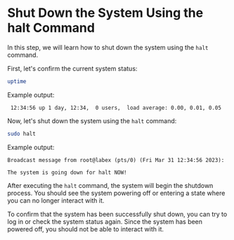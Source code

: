 # Shut Down the System Using the halt Command

In this step, we will learn how to shut down the system using the `halt` command.

First, let's confirm the current system status:

```bash
uptime
```

Example output:

```
 12:34:56 up 1 day, 12:34,  0 users,  load average: 0.00, 0.01, 0.05
```

Now, let's shut down the system using the `halt` command:

```bash
sudo halt
```

Example output:

```
Broadcast message from root@labex (pts/0) (Fri Mar 31 12:34:56 2023):

The system is going down for halt NOW!
```

After executing the `halt` command, the system will begin the shutdown process. You should see the system powering off or entering a state where you can no longer interact with it.

To confirm that the system has been successfully shut down, you can try to log in or check the system status again. Since the system has been powered off, you should not be able to interact with it.
